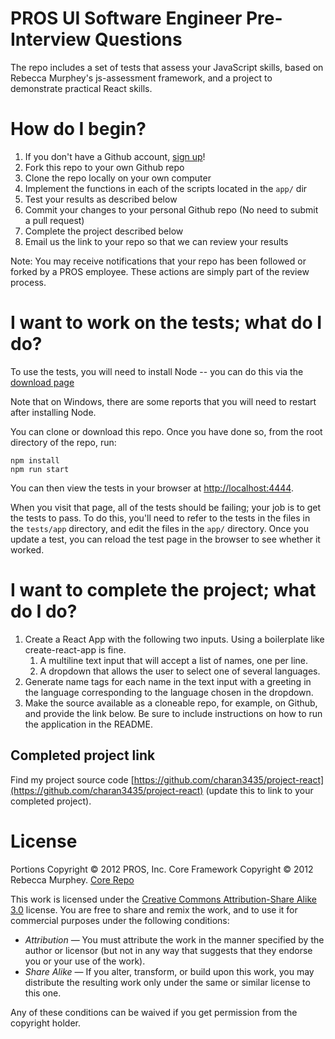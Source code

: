 # PROS UI Software Engineer Pre-Interview Questions

The repo includes a set of tests that assess your JavaScript skills, based
on Rebecca Murphey's js-assessment framework, and a project to demonstrate practical React skills.

# How do I begin?

1. If you don't have a Github account, [sign up](https://github.com/signup/free)!
2. Fork this repo to your own Github repo
3. Clone the repo locally on your own computer
4. Implement the functions in each of the scripts located in the `app/` dir
5. Test your results as described below
6. Commit your changes to your personal Github repo (No need to submit a pull request)
7. Complete the project described below
8. Email us the link to your repo so that we can review your results

Note: You may receive notifications that your repo has been followed or forked by a PROS employee.
These actions are simply part of the review process.

# I want to work on the tests; what do I do?

To use the tests, you will need to install Node -- you can do this via the
[download page](http://nodejs.org/#download)

Note that on Windows, there are some reports that you will need to restart
after installing Node.

You can clone or download this repo. Once you have done so, from the root
directory of the repo, run:

    npm install
    npm run start

You can then view the tests in your browser at
[http://localhost:4444](http://localhost:4444).

When you visit that page, all of the tests should be failing; your job is to
get the tests to pass. To do this, you'll need to refer to the tests in the
files in the `tests/app` directory, and edit the files in the `app/` directory.
Once you update a test, you can reload the test page in the browser to see
whether it worked.

# I want to complete the project; what do I do?

1. Create a React App with the following two inputs. Using a boilerplate like create-react-app is fine.
    1. A multiline text input that will accept a list of names, one per line.
    2. A dropdown that allows the user to select one of several languages.
2. Generate name tags for each name in the text input with a greeting in the language corresponding to the language chosen in the dropdown.
3. Make the source available as a cloneable repo, for example, on Github, and provide the link below. Be sure to include instructions on how to run the application in the README. 

## Completed project link
Find my project source code [https://github.com/charan3435/project-react](https://github.com/charan3435/project-react) (update this to link to your completed project).

# License

Portions Copyright &copy; 2012 PROS, Inc.
Core Framework Copyright &copy; 2012 Rebecca Murphey. [Core Repo](https://github.com/rmurphey/js-assessment)

This work is licensed under the [Creative Commons Attribution-Share Alike 3.0](http://creativecommons.org/licenses/by-sa/3.0/)
license. You are free to share and remix the work, and to use it for commercial
purposes under the following conditions:

- *Attribution* — You must attribute the work in the manner specified by the
  author or licensor (but not in any way that suggests that they endorse you or
  your use of the work).
- *Share Alike* — If you alter, transform, or build upon this work, you may
  distribute the resulting work only under the same or similar license to this
  one.

Any of these conditions can be waived if you get permission from the copyright
holder.
